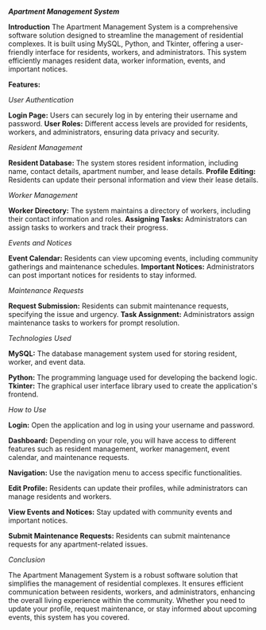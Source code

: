 _**Apartment Management System**_

**Introduction**
The Apartment Management System is a comprehensive software solution designed to streamline the management of residential complexes. It is built using MySQL, Python, and Tkinter, offering a user-friendly interface for residents, workers, and administrators. This system efficiently manages resident data, worker information, events, and important notices.

**Features:**

_User Authentication_

**Login Page:** Users can securely log in by entering their username and password.
**User Roles:** Different access levels are provided for residents, workers, and administrators, ensuring data privacy and security.

_Resident Management_

**Resident Database:** The system stores resident information, including name, contact details, apartment number, and lease details.
**Profile Editing:** Residents can update their personal information and view their lease details.

_Worker Management_

**Worker Directory:** The system maintains a directory of workers, including their contact information and roles.
**Assigning Tasks:** Administrators can assign tasks to workers and track their progress.

_Events and Notices_

**Event Calendar:** Residents can view upcoming events, including community gatherings and maintenance schedules.
**Important Notices:** Administrators can post important notices for residents to stay informed.

_Maintenance Requests_

**Request Submission:** Residents can submit maintenance requests, specifying the issue and urgency.
**Task Assignment:** Administrators assign maintenance tasks to workers for prompt resolution.

_Technologies Used_

**MySQL:** The database management system used for storing resident, worker, and event data.

**Python:** The programming language used for developing the backend logic.
**Tkinter:** The graphical user interface library used to create the application's frontend.

_How to Use_

**Login:** Open the application and log in using your username and password.

**Dashboard:** Depending on your role, you will have access to different features such as resident management, worker management, event calendar, and maintenance requests.

**Navigation:** Use the navigation menu to access specific functionalities.

**Edit Profile:** Residents can update their profiles, while administrators can manage residents and workers.

**View Events and Notices:** Stay updated with community events and important notices.

**Submit Maintenance Requests:** Residents can submit maintenance requests for any apartment-related issues.

_Conclusion_

The Apartment Management System is a robust software solution that simplifies the management of residential complexes. It ensures efficient communication between residents, workers, and administrators, enhancing the overall living experience within the community. Whether you need to update your profile, request maintenance, or stay informed about upcoming events, this system has you covered.
